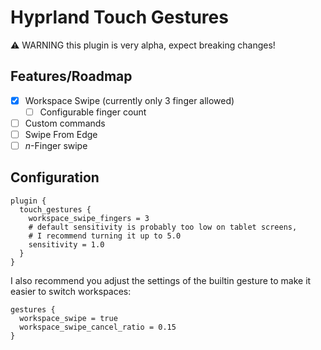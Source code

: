 # Hyprland Touch Gestures

⚠️ WARNING this plugin is very alpha, expect breaking changes!

## Features/Roadmap

- [x] Workspace Swipe (currently only 3 finger allowed)
  - [ ] Configurable finger count
- [ ] Custom commands
- [ ] Swipe From Edge
- [ ] _n_-Finger swipe

## Configuration

```
plugin {
  touch_gestures {
    workspace_swipe_fingers = 3
    # default sensitivity is probably too low on tablet screens,
    # I recommend turning it up to 5.0
    sensitivity = 1.0
  }
}
```

I also recommend you adjust the settings of the builtin gesture to make it easier to switch workspaces:

```
gestures {
  workspace_swipe = true
  workspace_swipe_cancel_ratio = 0.15
}
```
